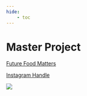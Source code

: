 ```yaml
---
hide:
    - toc
---
```


# Master Project


[Future Food Matters](https://futurefoodmatters.cargo.site)

[Instagram Handle](https://www.instagram.com/futurefoodmatters/)

![](../images/website.png)
